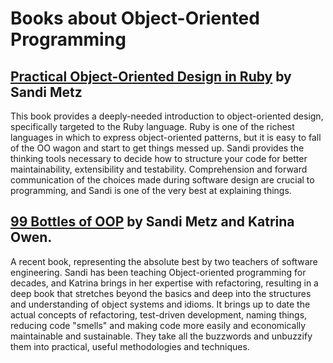 # Books about Object-Oriented Programming

## [Practical Object-Oriented Design in Ruby](http://www.poodr.com/) by Sandi Metz

This book provides a deeply-needed introduction to object-oriented design, specifically targeted to the Ruby language. Ruby is one of the richest languages in which to express object-oriented patterns, but it is easy to fall of the OO wagon and start to get things messed up. Sandi provides the thinking tools necessary to decide how to structure your code for better maintainability, extensibility and testability. Comprehension and forward communication of the choices made during software design are crucial to programming, and Sandi is one of the very best at explaining things.

## [99 Bottles of OOP](https://www.sandimetz.com/99bottles) by Sandi Metz and Katrina Owen.

A recent book, representing the absolute best by two teachers of software engineering. Sandi has been teaching Object-oriented programming for decades, and Katrina brings in her expertise with refactoring, resulting in a deep book that stretches beyond the basics and deep into the structures and understanding of object systems and idioms. It brings up to date the actual concepts of refactoring, test-driven development, naming things, reducing code "smells" and making code more easily and economically maintainable and sustainable. They take all the buzzwords and unbuzzify them into practical, useful methodologies and techniques.

